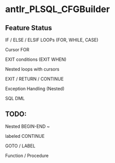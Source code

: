 # antlr_PLSQL_CFGBuilder

## Feature	Status


IF / ELSE	/ ELSIF	
LOOPs (FOR, WHILE, CASE)	

Cursor FOR	

EXIT conditions (EXIT WHEN)

Nested loops with cursors

EXIT / RETURN / CONTINUE	

Exception Handling (Nested)	

SQL DML	

## TODO: 
Nested BEGIN-END	~

labeled CONTINUE

GOTO / LABEL

Function / Procedure	

